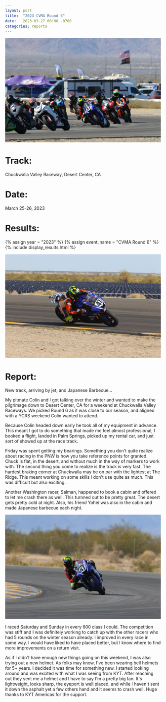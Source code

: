 ```yaml
---
layout: post
title:  "2023 CVMA Round 6"
date:   2023-03-27 00:00 -0700
categories: reports
---
```


![](/img/race-report-photos/2023/cvma-r6/race4.jpg)

# Track:
Chuckwalla Valley Raceway, Desert Center, CA

# Date:
March 25-26, 2023

# Results:
{% assign year = "2023" %}
{% assign event_name = "CVMA Round 6" %}
{% include display_results.html %}

![](/img/race-report-photos/2023/cvma-r6/race17-2.jpg)

# Report:

New track, arriving by jet, and Japanese Barbecue...

My pitmate Colin and I got talking over the winter and wanted to make the 
pilgrimage down to Desert Center, CA for a weekend at Chuckwalla Valley
Raceways. We picked Round 6 as it was close to our season, and aligned with a
YCRS weekend Colin wanted to attend.

Because Colin headed down early he took all of my equipment in advance. This
meant I got to do something that made me feel almost professional; I booked a
flight, landed in Palm Springs, picked up my rental car, and just sort of
showed up at the race track.

Friday was spent getting my bearings. Something you don't quite realize about
racing in the PNW is how you take reference points for granted. Chuck is flat,
in the desert, and without much in the way of markers to work with. The second
thing you come to realize is the track is very fast. The hardest braking corner
at Chuckwalla may be on par with the lightest at The Ridge. This meant working
on some skills I don't use quite as much. This was difficult but also exciting.

Another Washington racer, Salman, happened to book a cabin and offered to let
me crash there as well. This turnned out to be pretty great. The desert gets
pretty cold at night. Also, his friend Yohei was also in the cabin and made
Japanese barbecue each night.

![](/img/race-report-photos/2023/cvma-r6/race17-1.jpg)

I raced Saturday and Sunday in every 600 class I could. The competition was
stiff and I was definitely working to catch up with the other racers who had
5 rounds on the winter season already. I improved in every race in some way.
I would have liked to have placed better, but I know where to find more
improvements on a return visit.

As if I didn't have enough new things going on this weekend, I was also trying
out a new helmet. As folks may know, I've been wearing bell helmets for 5+
years. I decided it was time for something new. I started looking around and
was excited with what I was seeing from KYT. After reaching out they sent me
a helmet and I have to say I'm a pretty big fan. It's lightweight, looks sharp,
the eyeport is well placed, and while I haven't sent it down the asphalt yet a
few others hand and it seems to crash well. Huge thanks to KYT Americas for the 
support.


